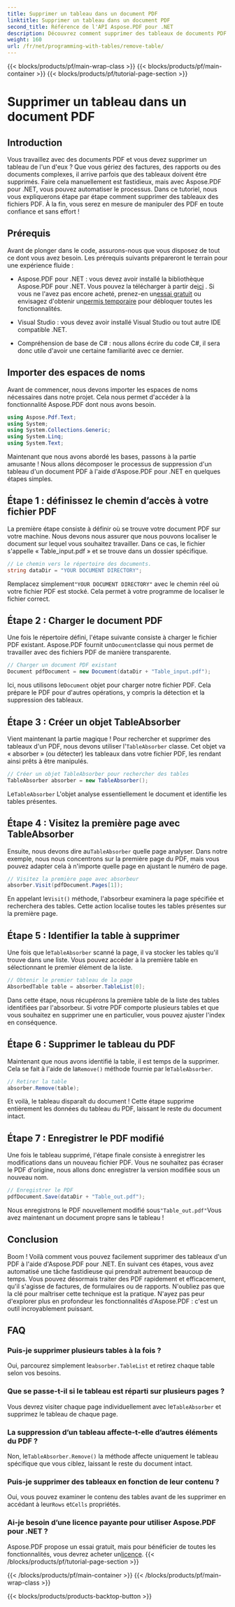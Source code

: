 ```yaml
---
title: Supprimer un tableau dans un document PDF
linktitle: Supprimer un tableau dans un document PDF
second_title: Référence de l'API Aspose.PDF pour .NET
description: Découvrez comment supprimer des tableaux de documents PDF à l'aide d'Aspose.PDF pour .NET grâce à un guide étape par étape. Simplifiez la manipulation des PDF avec ce didacticiel simple.
weight: 160
url: /fr/net/programming-with-tables/remove-table/
---
```


{{< blocks/products/pf/main-wrap-class >}}
{{< blocks/products/pf/main-container >}}
{{< blocks/products/pf/tutorial-page-section >}}

# Supprimer un tableau dans un document PDF

## Introduction

Vous travaillez avec des documents PDF et vous devez supprimer un tableau de l'un d'eux ? Que vous gériez des factures, des rapports ou des documents complexes, il arrive parfois que des tableaux doivent être supprimés. Faire cela manuellement est fastidieux, mais avec Aspose.PDF pour .NET, vous pouvez automatiser le processus. Dans ce tutoriel, nous vous expliquerons étape par étape comment supprimer des tableaux des fichiers PDF. À la fin, vous serez en mesure de manipuler des PDF en toute confiance et sans effort !

## Prérequis

Avant de plonger dans le code, assurons-nous que vous disposez de tout ce dont vous avez besoin. Les prérequis suivants prépareront le terrain pour une expérience fluide :

-  Aspose.PDF pour .NET : vous devez avoir installé la bibliothèque Aspose.PDF pour .NET. Vous pouvez la télécharger à partir de[ici](https://releases.aspose.com/pdf/net/) . Si vous ne l'avez pas encore acheté, prenez-en un[essai gratuit](https://releases.aspose.com/) ou envisagez d'obtenir un[permis temporaire](https://purchase.aspose.com/temporary-license/) pour débloquer toutes les fonctionnalités.
  
- Visual Studio : vous devez avoir installé Visual Studio ou tout autre IDE compatible .NET.
  
- Compréhension de base de C# : nous allons écrire du code C#, il sera donc utile d'avoir une certaine familiarité avec ce dernier.

## Importer des espaces de noms

Avant de commencer, nous devons importer les espaces de noms nécessaires dans notre projet. Cela nous permet d'accéder à la fonctionnalité Aspose.PDF dont nous avons besoin.

```csharp
using Aspose.Pdf.Text;
using System;
using System.Collections.Generic;
using System.Linq;
using System.Text;
```

Maintenant que nous avons abordé les bases, passons à la partie amusante ! Nous allons décomposer le processus de suppression d'un tableau d'un document PDF à l'aide d'Aspose.PDF pour .NET en quelques étapes simples.

## Étape 1 : définissez le chemin d’accès à votre fichier PDF

La première étape consiste à définir où se trouve votre document PDF sur votre machine. Nous devons nous assurer que nous pouvons localiser le document sur lequel vous souhaitez travailler. Dans ce cas, le fichier s'appelle « Table_input.pdf » et se trouve dans un dossier spécifique.

```csharp
// Le chemin vers le répertoire des documents.
string dataDir = "YOUR DOCUMENT DIRECTORY";
```

 Remplacez simplement`"YOUR DOCUMENT DIRECTORY"` avec le chemin réel où votre fichier PDF est stocké. Cela permet à votre programme de localiser le fichier correct.

## Étape 2 : Charger le document PDF

 Une fois le répertoire défini, l'étape suivante consiste à charger le fichier PDF existant. Aspose.PDF fournit un`Document`classe qui nous permet de travailler avec des fichiers PDF de manière transparente.

```csharp
// Charger un document PDF existant
Document pdfDocument = new Document(dataDir + "Table_input.pdf");
```

 Ici, nous utilisons le`Document` objet pour charger notre fichier PDF. Cela prépare le PDF pour d'autres opérations, y compris la détection et la suppression des tableaux.

## Étape 3 : Créer un objet TableAbsorber

 Vient maintenant la partie magique ! Pour rechercher et supprimer des tableaux d'un PDF, nous devons utiliser l'`TableAbsorber` classe. Cet objet va « absorber » (ou détecter) les tableaux dans votre fichier PDF, les rendant ainsi prêts à être manipulés.

```csharp
// Créer un objet TableAbsorber pour rechercher des tables
TableAbsorber absorber = new TableAbsorber();
```

 Le`TableAbsorber` L'objet analyse essentiellement le document et identifie les tables présentes.

## Étape 4 : Visitez la première page avec TableAbsorber

 Ensuite, nous devons dire au`TableAbsorber` quelle page analyser. Dans notre exemple, nous nous concentrons sur la première page du PDF, mais vous pouvez adapter cela à n'importe quelle page en ajustant le numéro de page.

```csharp
// Visitez la première page avec absorbeur
absorber.Visit(pdfDocument.Pages[1]);
```

 En appelant le`Visit()` méthode, l'absorbeur examinera la page spécifiée et recherchera des tables. Cette action localise toutes les tables présentes sur la première page.

## Étape 5 : Identifier la table à supprimer

 Une fois que le`TableAbsorber` scanné la page, il va stocker les tables qu'il trouve dans une liste. Vous pouvez accéder à la première table en sélectionnant le premier élément de la liste.

```csharp
// Obtenir le premier tableau de la page
AbsorbedTable table = absorber.TableList[0];
```

Dans cette étape, nous récupérons la première table de la liste des tables identifiées par l'absorbeur. Si votre PDF comporte plusieurs tables et que vous souhaitez en supprimer une en particulier, vous pouvez ajuster l'index en conséquence.

## Étape 6 : Supprimer le tableau du PDF

 Maintenant que nous avons identifié la table, il est temps de la supprimer. Cela se fait à l'aide de la`Remove()` méthode fournie par le`TableAbsorber`.

```csharp
// Retirer la table
absorber.Remove(table);
```

Et voilà, le tableau disparaît du document ! Cette étape supprime entièrement les données du tableau du PDF, laissant le reste du document intact.

## Étape 7 : Enregistrer le PDF modifié

Une fois le tableau supprimé, l'étape finale consiste à enregistrer les modifications dans un nouveau fichier PDF. Vous ne souhaitez pas écraser le PDF d'origine, nous allons donc enregistrer la version modifiée sous un nouveau nom.

```csharp
// Enregistrer le PDF
pdfDocument.Save(dataDir + "Table_out.pdf");
```

 Nous enregistrons le PDF nouvellement modifié sous`"Table_out.pdf"`Vous avez maintenant un document propre sans le tableau !

## Conclusion

Boom ! Voilà comment vous pouvez facilement supprimer des tableaux d'un PDF à l'aide d'Aspose.PDF pour .NET. En suivant ces étapes, vous avez automatisé une tâche fastidieuse qui prendrait autrement beaucoup de temps. Vous pouvez désormais traiter des PDF rapidement et efficacement, qu'il s'agisse de factures, de formulaires ou de rapports. N'oubliez pas que la clé pour maîtriser cette technique est la pratique. N'ayez pas peur d'explorer plus en profondeur les fonctionnalités d'Aspose.PDF : c'est un outil incroyablement puissant.

## FAQ

### Puis-je supprimer plusieurs tables à la fois ?  
 Oui, parcourez simplement le`absorber.TableList` et retirez chaque table selon vos besoins.

### Que se passe-t-il si le tableau est réparti sur plusieurs pages ?  
 Vous devrez visiter chaque page individuellement avec le`TableAbsorber` et supprimez le tableau de chaque page.

### La suppression d’un tableau affecte-t-elle d’autres éléments du PDF ?  
 Non, le`TableAbsorber.Remove()` la méthode affecte uniquement le tableau spécifique que vous ciblez, laissant le reste du document intact.

### Puis-je supprimer des tableaux en fonction de leur contenu ?  
 Oui, vous pouvez examiner le contenu des tables avant de les supprimer en accédant à leur`Rows` et`Cells` propriétés.

### Ai-je besoin d’une licence payante pour utiliser Aspose.PDF pour .NET ?  
 Aspose.PDF propose un essai gratuit, mais pour bénéficier de toutes les fonctionnalités, vous devrez acheter un[licence](https://purchase.aspose.com/buy).
{{< /blocks/products/pf/tutorial-page-section >}}

{{< /blocks/products/pf/main-container >}}
{{< /blocks/products/pf/main-wrap-class >}}

{{< blocks/products/products-backtop-button >}}
